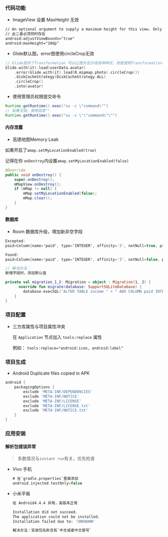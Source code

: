 ### 代码功能

- ImageView 设置 MaxHeight 无效 

```xml
// An optional argument to supply a maximum height for this view. Only valid if `setAdjustViewBounds(boolean)` has been set to true. 
// 此二者必须同时存在
android:adjustViewBounds="true"
android:maxHeight="10dp"
```

- Glide默认图，error图使用circleCrop无效

```kotlin
// Glide提供了Transformation 可以让图片显示成各种样式，但是使用Transformation时会有个问题，比如使用CircleCrop时预览图和加载失败后显示的图并不是圆形 https://www.jianshu.com/p/c087239333e0
Glide.with(it).load(userData.avatar)
    .error(Glide.with(it).load(R.mipmap.photo).circleCrop())
    .diskCacheStrategy(DiskCacheStrategy.ALL)
    .circleCrop()
    .into(avatar)
```

- 使用管理员权限提交命令

```java
Runtime.getRuntime().exec("su -c \"command\"")
// 如果无效，使用双层""
Runtime.getRuntime().exec("su -c \"\"command\"\"")                        
```

  

#### 内存泄露

- 高德地图Memory Leak

如果开启了`amap.setMyLocationEnabled(true)`

记得在你 `onDestroy`内设置`amap.setMyLocationEnabled(false)`

```Java
@Override
public void onDestroy() {
	super.onDestroy();
    mMapView.onDestroy();
    if (mMap != null) {
        mMap.setMyLocationEnabled(false);
        mMap.clear();
    }
}
```

#### 数据库

- Room 数据库升级，增加新非空字段

```kotlin
Excepted:
paid=Column{name='paid', type='INTEGER', affinity='3', notNull=true, primaryKeyPosition=0, defaultValue='null'}

Found:
paid=Column{name='paid', type='INTEGER', affinity='3', notNull=false, primaryKeyPosition=0, defaultValue='null'}

// 解决办法：
新增字段时，添加默认值

private val migration_1_2: Migration = object : Migration(1, 2) {
      override fun migrate(database: SupportSQLiteDatabase) {
        database.execSQL("ALTER TABLE income " + " ADD COLUMN paid INTEGER NOT NULL default 1")
	}
}
```

### 项目配置

- 三方库属性与项目属性冲突

  在 `Application` 节点加入 `tools:replace` 属性

  例如： `tools:replace="android:icon, android:label"` 

### 项目生成

- Android Duplicate files copied in APK

```groovy
android {
	packagingOptions {
        exclude 'META-INF/DEPENDENCIES'
        exclude 'META-INF/NOTICE'
        exclude 'META-INF/LICENSE'
        exclude 'META-INF/LICENSE.txt'
        exclude 'META-INF/NOTICE.txt'
    }
}
```

### 应用安装

#### 解析包错误异常
> 多数情况与`instant run`有关，优先检查
- Vivo 手机
  ```gradle
  # 在`gradle.properties`里面添加
  android.injected.testOnly=false
  ```

- 小米平板

  ```bash
  在 Android4.4.4 异常，高版本正常
  
  Installation did not succeed.
  The application could not be installed.
  Installation failed due to: 'UNKNOWN'
  
  解决方法：安装包名称含有`中文或者中文冒号`
  ```

